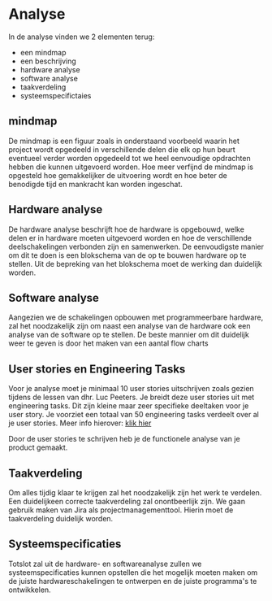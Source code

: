 # Analyse

In de analyse vinden we 2  elementen terug:
- een mindmap
- een beschrijving
- hardware analyse
- software  analyse 
- taakverdeling
- systeemspecifictaies

## mindmap
De mindmap is een figuur zoals in onderstaand voorbeeld waarin het project wordt opgedeeld in verschillende delen die elk op hun beurt eventueel verder worden opgedeeld tot we heel eenvoudige opdrachten hebben die kunnen  uitgevoerd worden. Hoe meer verfijnd de mindmap is opgesteld hoe gemakkelijker de uitvoering wordt en hoe beter de benodigde tijd en mankracht kan worden ingeschat.

## Hardware analyse

De hardware analyse beschrijft hoe de hardware is opgebouwd, welke delen er in hardware moeten uitgevoerd worden en hoe de verschillende deelschakelingen verbonden zijn en samenwerken.
De eenvoudigste manier om dit te doen is een blokschema van de op te bouwen hardware op te stellen. Uit de bepreking van het blokschema moet de werking dan duidelijk worden.

## Software analyse

Aangezien we de schakelingen opbouwen met programmeerbare hardware, zal het noodzakelijk zijn om naast een analyse van de hardware ook een analyse van de software op te stellen. De beste mannier om dit duidelijk weer te geven is door het maken van een aantal flow charts

## User stories en Engineering Tasks

Voor je analyse moet je minimaal 10 user stories uitschrijven zoals gezien tijdens de lessen van dhr. Luc Peeters. Je breidt deze user stories uit met engineering tasks. Dit zijn kleine maar zeer specifieke deeltaken voor je user story. Je voorziet een totaal van 50 engineering tasks verdeelt over al je user stories. Meer info hierover: [klik hier](http://xp.c2.com/EngineeringTask.html)

Door de user stories te schrijven heb je de functionele analyse van je product gemaakt.

## Taakverdeling

Om alles tijdig klaar te krijgen zal  het noodzakelijk zijn het werk te verdelen. Een duidelijkeen correcte taakverdeling zal onontbeerlijk zijn. We gaan gebruik maken van Jira als projectmanagementtool. Hierin moet de taakverdeling duidelijk worden.

## Systeemspecificaties

Totslot zal uit de hardware- en softwareanalyse zullen we systeemspecificaties kunnen opstellen die het mogelijk moeten maken om de juiste hardwareschakelingen te ontwerpen en de juiste programma's te ontwikkelen.


